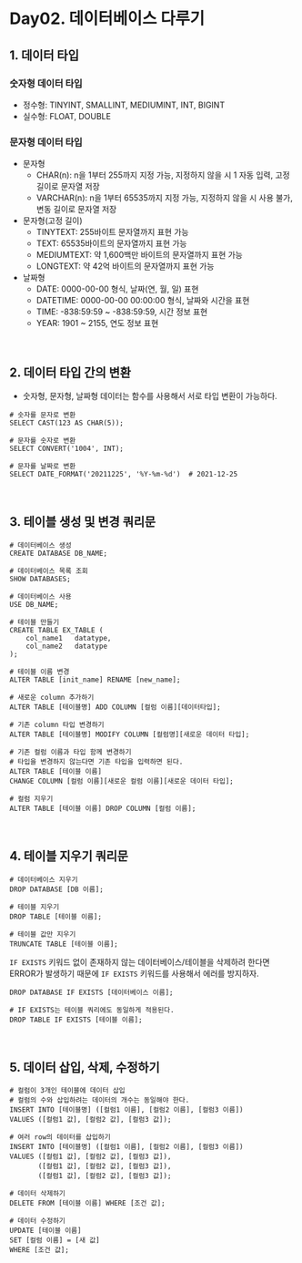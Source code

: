 # Day02. 데이터베이스 다루기

## 1. 데이터 타입

### 숫자형 데이터 타입

- 정수형: TINYINT, SMALLINT, MEDIUMINT, INT, BIGINT
- 실수형: FLOAT, DOUBLE

### 문자형 데이터 타입

- 문자형
  - CHAR(n): n을 1부터 255까지 지정 가능, 지정하지 않을 시 1 자동 입력, 고정 길이로 문자열 저장
  - VARCHAR(n): n을 1부터 65535까지 지정 가능, 지정하지 않을 시 사용 불가, 변동 길이로 문자열 저장
- 문자형(고정 길이)
  - TINYTEXT: 255바이트 문자열까지 표현 가능
  - TEXT: 65535바이트의 문자열까지 표현 가능
  - MEDIUMTEXT: 약 1,600백만 바이트의 문자열까지 표현 가능
  - LONGTEXT: 약 42억 바이트의 문자열까지 표현 가능
- 날짜형
  - DATE: 0000-00-00 형식, 날짜(연, 월, 일) 표현
  - DATETIME: 0000-00-00 00:00:00 형식, 날짜와 시간을 표현
  - TIME: -838:59:59 ~ -838:59:59, 시간 정보 표현
  - YEAR: 1901 ~ 2155, 연도 정보 표현

<br/>

## 2. 데이터 타입 간의 변환

- 숫자형, 문자형, 날짜형 데이터는 함수를 사용해서 서로 타입 변환이 가능하다.

```mysql
# 숫자를 문자로 변환
SELECT CAST(123 AS CHAR(5));

# 문자를 숫자로 변환
SELECT CONVERT('1004', INT);

# 문자를 날짜로 변환
SELECT DATE_FORMAT('20211225', '%Y-%m-%d')  # 2021-12-25
```

<br/>

## 3. 테이블 생성 및 변경 쿼리문

```mysql
# 데이터베이스 생성
CREATE DATABASE DB_NAME;

# 데이터베이스 목록 조회
SHOW DATABASES;

# 데이터베이스 사용
USE DB_NAME;

# 테이블 만들기
CREATE TABLE EX_TABLE (
    col_name1   datatype,
    col_name2   datatype
);

# 테이블 이름 변경
ALTER TABLE [init_name] RENAME [new_name];

# 새로운 column 추가하기
ALTER TABLE [테이블명] ADD COLUMN [컬럼 이름][데이터타입];

# 기존 column 타입 변경하기
ALTER TABLE [테이블명] MODIFY COLUMN [컬럼명][새로운 데이터 타입];

# 기존 컬럼 이름과 타입 함께 변경하기
# 타입을 변경하지 않는다면 기존 타입을 입력하면 된다.
ALTER TABLE [테이블 이름]
CHANGE COLUMN [컬럼 이름][새로운 컬럼 이름][새로운 데이터 타입];

# 컬럼 지우기
ALTER TABLE [테이블 이름] DROP COLUMN [컬럼 이름];
```

<br/>

## 4. 테이블 지우기 쿼리문

```mysql
# 데이터베이스 지우기
DROP DATABASE [DB 이름];

# 테이블 지우기
DROP TABLE [테이블 이름];

# 테이블 값만 지우기
TRUNCATE TABLE [테이블 이름];
```

`IF EXISTS` 키워드 없이 존재하지 않는 데이터베이스/테이블을 삭제하려 한다면 ERROR가 발생하기 때문에 `IF EXISTS` 키워드를 사용해서 에러를 방지하자.

```mysql
DROP DATABASE IF EXISTS [데이터베이스 이름];

# IF EXISTS는 테이블 쿼리에도 동일하게 적용된다.
DROP TABLE IF EXISTS [테이블 이름];
```

<br/>

## 5. 데이터 삽입, 삭제, 수정하기

```mysql
# 컬럼이 3개인 테이블에 데이터 삽입
# 컬럼의 수와 삽입하려는 데이터의 개수는 동일해야 한다.
INSERT INTO [테이블명] ([컬럼1 이름], [컬럼2 이름], [컬럼3 이름])
VALUES ([컬럼1 값], [컬럼2 값], [컬럼3 값]);

# 여러 row의 데이터를 삽입하기
INSERT INTO [테이블명] ([컬럼1 이름], [컬럼2 이름], [컬럼3 이름])
VALUES ([컬럼1 값], [컬럼2 값], [컬럼3 값]),
       ([컬럼1 값], [컬럼2 값], [컬럼3 값]),
       ([컬럼1 값], [컬럼2 값], [컬럼3 값]);

# 데이터 삭제하기
DELETE FROM [테이블 이름] WHERE [조건 값];

# 데이터 수정하기
UPDATE [테이블 이름]
SET [컬럼 이름] = [새 값]
WHERE [조건 값];
```